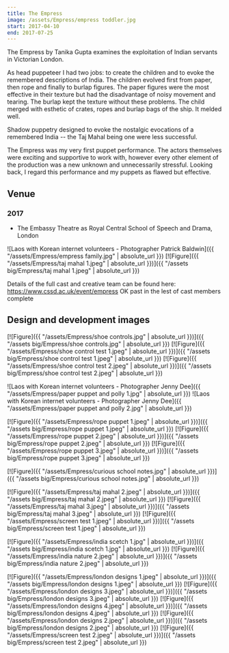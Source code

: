 ```yaml
---
title: The Empress
image: /assets/Empress/empress toddler.jpg
start: 2017-04-10
end: 2017-07-25
---
```


The Empress by Tanika Gupta examines the exploitation of Indian servants in Victorian London.

As head puppeteer I had two jobs: to create the children and to evoke the remembered descriptions of India. The children evolved first from paper, then rope and finally to burlap figures. The paper figures were the most effective in their texture but had the disadvantage of noisy movement and tearing. The burlap kept the texture without these problems. The child merged with esthetic of crates, ropes and burlap bags of the ship. It melded well.

Shadow puppetry designed to evoke the nostalgic evocations of a remembered India -- the Taj Mahal being one were less successful.

The Empress was my very first puppet performance. The actors themselves were exciting and supportive to work with, however every other element of the production was a new unknown and unnecessarily stressful. Looking back, I regard this performance and my puppets as flawed but effective.

## Venue

### 2017

- The Embassy Theatre as Royal Central School of Speech and Drama, London

![Laos with Korean internet volunteers - Photographer Patrick Baldwin]({{ "/assets/Empress/empress family.jpg" | absolute_url }})
[![Figure]({{ "/assets/Empress/taj mahal 1.jpeg" | absolute_url }})]({{ "/assets big/Empress/taj mahal 1.jpeg" | absolute_url }})

Details of the full cast and creative team can be found here: https://www.cssd.ac.uk/event/empress
OK
past in the lest of cast members complete

## Design and development images

[![Figure]({{ "/assets/Empress/shoe controls.jpg" | absolute_url }})]({{ "/assets big/Empress/shoe controls.jpg" | absolute_url }})
[![Figure]({{ "/assets/Empress/shoe control test 1.jpeg" | absolute_url }})]({{ "/assets big/Empress/shoe control test 1.jpeg" | absolute_url }})
[![Figure]({{ "/assets/Empress/shoe control test 2.jpeg" | absolute_url }})]({{ "/assets big/Empress/shoe control test 2.jpeg" | absolute_url }})

![Laos with Korean internet volunteers - Photographer Jenny Dee]({{ "/assets/Empress/paper puppet and polly 1.jpg" | absolute_url }})
![Laos with Korean internet volunteers - Photographer Jenny Dee]({{ "/assets/Empress/paper puppet and polly 2.jpg" | absolute_url }})

[![Figure]({{ "/assets/Empress/rope puppet 1.jpeg" | absolute_url }})]({{ "/assets big/Empress/rope puppet 1.jpeg" | absolute_url }})
[![Figure]({{ "/assets/Empress/rope puppet 2.jpeg" | absolute_url }})]({{ "/assets big/Empress/rope puppet 2.jpeg" | absolute_url }})
[![Figure]({{ "/assets/Empress/rope puppet 3.jpeg" | absolute_url }})]({{ "/assets big/Empress/rope puppet 3.jpeg" | absolute_url }})

[![Figure]({{ "/assets/Empress/curious school notes.jpg" | absolute_url }})]({{ "/assets big/Empress/curious school notes.jpg" | absolute_url }})

[![Figure]({{ "/assets/Empress/taj mahal 2.jpeg" | absolute_url }})]({{ "/assets big/Empress/taj mahal 2.jpeg" | absolute_url }})
[![Figure]({{ "/assets/Empress/taj mahal 3.jpeg" | absolute_url }})]({{ "/assets big/Empress/taj mahal 3.jpeg" | absolute_url }})
[![Figure]({{ "/assets/Empress/screen test 1.jpeg" | absolute_url }})]({{ "/assets big/Empress/screen test 1.jpeg" | absolute_url }})

[![Figure]({{ "/assets/Empress/india scetch 1.jpg" | absolute_url }})]({{ "/assets big/Empress/india scetch 1.jpg" | absolute_url }})
[![Figure]({{ "/assets/Empress/india nature 2.jpeg" | absolute_url }})]({{ "/assets big/Empress/india nature 2.jpeg" | absolute_url }})

[![Figure]({{ "/assets/Empress/london designs 1.jpeg" | absolute_url }})]({{ "/assets big/Empress/london designs 1.jpeg" | absolute_url }})
[![Figure]({{ "/assets/Empress/london designs 3.jpeg" | absolute_url }})]({{ "/assets big/Empress/london designs 3.jpeg" | absolute_url }})
[![Figure]({{ "/assets/Empress/london designs 4.jpeg" | absolute_url }})]({{ "/assets big/Empress/london designs 4.jpeg" | absolute_url }})
[![Figure]({{ "/assets/Empress/london designs 2.jpeg" | absolute_url }})]({{ "/assets big/Empress/london designs 2.jpeg" | absolute_url }})
[![Figure]({{ "/assets/Empress/screen test 2.jpeg" | absolute_url }})]({{ "/assets big/Empress/screen test 2.jpeg" | absolute_url }})
